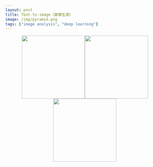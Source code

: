 ```yaml
---
layout: post
title: Text-to-image（画像生成）
image: /img/pyramid.png
tags: ["image analysis", "deep learning"]
---
```


<center class="half">
    <img src="![dalle2](https://user-images.githubusercontent.com/68838083/206990016-882de52d-1943-414d-a08d-d96835e57d52.jpg)" width="200"/><img src="![midjourney](https://user-images.githubusercontent.com/68838083/206990067-8374647f-e49e-4d22-a91c-23b6cf276c8d.png)" width="200"/><img src="![stablediffusion](https://user-images.githubusercontent.com/68838083/206990110-80c8cb11-9974-4108-add5-804e16d7b09e.png)" width="200"/>
</center>
